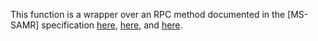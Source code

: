 This function is a wrapper over an RPC method documented in the [MS-SAMR] specification [here](https://learn.microsoft.com/en-us/openspecs/windows_protocols/ms-samr/0ecf8fec-d17e-4a88-b7f1-e0f0f66790db), [here](https://learn.microsoft.com/en-us/openspecs/windows_protocols/ms-samr/14904966-0dc2-42ae-bc99-4f474ebb9613), and [here](https://learn.microsoft.com/en-us/openspecs/windows_protocols/ms-samr/8f5bf401-53ac-43f6-a826-0bb9ec8c7e7c).
